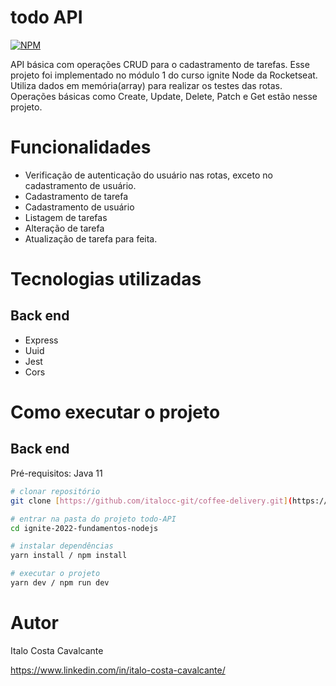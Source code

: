 # todo API
[![NPM](https://img.shields.io/npm/l/react)](https://github.com/italocc-git/ignite-2022-fundamentos-nodejs/blob/main/LICENSE) 


API básica com operações CRUD para o cadastramento de tarefas. Esse projeto foi implementado no módulo 1 do curso ignite Node da Rocketseat. 
Utiliza dados em memória(array) para realizar os testes das rotas. Operações básicas como Create, Update, Delete, Patch e Get estão nesse projeto.

# Funcionalidades

- Verificação de autenticação do usuário nas rotas, exceto no cadastramento de usuário.
- Cadastramento de tarefa
- Cadastramento de usuário
- Listagem de tarefas
- Alteração de tarefa
- Atualização de tarefa para feita.


# Tecnologias utilizadas
## Back end
- Express
- Uuid
- Jest
- Cors

# Como executar o projeto

## Back end
Pré-requisitos: Java 11



```bash
# clonar repositório
git clone [https://github.com/italocc-git/coffee-delivery.git](https://github.com/italocc-git/ignite-2022-fundamentos-nodejs.git)

# entrar na pasta do projeto todo-API
cd ignite-2022-fundamentos-nodejs

# instalar dependências
yarn install / npm install

# executar o projeto
yarn dev / npm run dev
```
# Autor

Italo Costa Cavalcante

https://www.linkedin.com/in/italo-costa-cavalcante/
